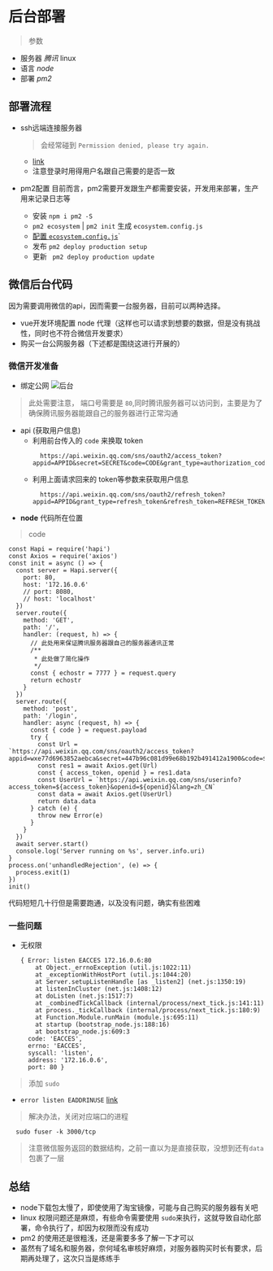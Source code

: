 # 后台部署

> 参数
+ 服务器 *腾讯* linux
+ 语言 *node*
+ 部署 *pm2*

## 部署流程

+ ssh远端连接服务器
  > 会经常碰到 `Permission denied, please try again.`
  + [link](https://blog.csdn.net/u010853261/article/details/54811554)
  + 注意登录时用得用户名跟自己需要的是否一致

+ pm2配置
目前而言，pm2需要开发跟生产都需要安装，开发用来部署，生产用来记录日志等
  - 安装 `npm i pm2 -S`
  - `pm2 ecosystem` | `pm2 init` 生成 `ecosystem.config.js`
  - [配置 `ecosystem.config.js`](https://zhuanlan.zhihu.com/p/20940096)`
  - 发布 `pm2 deploy production setup`
  - 更新 ` pm2 deploy production update`


## 微信后台代码
因为需要调用微信的api，因而需要一台服务器，目前可以两种选择。

+ vue开发环境配置 node 代理（这样也可以请求到想要的数据，但是没有挑战性，同时也不符合微信开发要求）
+ 购买一台公网服务器（下述都是围绕这进行开展的）

### 微信开发准备
+ 绑定公网
![后台]('./../images/weixin/back.png')
> 此处需要注意， 端口号需要是 `80`,同时腾讯服务器可以访问到，主要是为了确保腾讯服务器能跟自己的服务器进行正常沟通

+ api (获取用户信息)
  - 利用前台传入的 `code` 来换取 token
    ```
      https://api.weixin.qq.com/sns/oauth2/access_token?appid=APPID&secret=SECRET&code=CODE&grant_type=authorization_code
    ```
  - 利用上面请求回来的 token等参数来获取用户信息
    ```
      https://api.weixin.qq.com/sns/oauth2/refresh_token?appid=APPID&grant_type=refresh_token&refresh_token=REFRESH_TOKEN
    ```
+ **node** 代码所在位置
> code
```
const Hapi = require('hapi')
const Axios = require('axios')
const init = async () => {
  const server = Hapi.server({
    port: 80,
    host: '172.16.0.6'
    // port: 8080,
    // host: 'localhost'
  })
  server.route({
    method: 'GET',
    path: '/',
    handler: (request, h) => {
      // 此处用来保证腾讯服务器跟自己的服务器通讯正常
      /**
       * 此处做了简化操作 
       */
      const { echostr = 7777 } = request.query
      return echostr
    }
  })
  server.route({
    method: 'post',
    path: '/login',
    handler: async (request, h) => {
      const { code } = request.payload
      try {
        const Url = `https://api.weixin.qq.com/sns/oauth2/access_token?appid=wxe77d6963852aebca&secret=447b96c081d99e68b192b491412a1900&code=${code}&grant_type=authorization_code`
        const res1 = await Axios.get(Url)
        const { access_token, openid } = res1.data
        const UserUrl = `https://api.weixin.qq.com/sns/userinfo?access_token=${access_token}&openid=${openid}&lang=zh_CN`
        const data = await Axios.get(UserUrl)
        return data.data
      } catch (e) {
        throw new Error(e)
      }
    }
  })
  await server.start()
  console.log('Server running on %s', server.info.uri)
}
process.on('unhandledRejection', (e) => {
  process.exit(1)
})
init()
```

代码短短几十行但是需要跑通，以及没有问题，确实有些困难

### 一些问题
+ 无权限
  ```
  { Error: listen EACCES 172.16.0.6:80
      at Object._errnoException (util.js:1022:11)
      at _exceptionWithHostPort (util.js:1044:20)
      at Server.setupListenHandle [as _listen2] (net.js:1350:19)
      at listenInCluster (net.js:1408:12)
      at doListen (net.js:1517:7)
      at _combinedTickCallback (internal/process/next_tick.js:141:11)
      at process._tickCallback (internal/process/next_tick.js:180:9)
      at Function.Module.runMain (module.js:695:11)
      at startup (bootstrap_node.js:188:16)
      at bootstrap_node.js:609:3
    code: 'EACCES',
    errno: 'EACCES',
    syscall: 'listen',
    address: '172.16.0.6',
    port: 80 }
  ```
> 添加 `sudo`

+ `error listen EADDRINUSE` [link](https://stackoverflow.com/questions/9898372/how-to-fix-error-listen-eaddrinuse-while-using-nodejs/50169168)

> 解决办法，关闭对应端口的进程
  ```
    sudo fuser -k 3000/tcp
  ```

> 注意微信服务返回的数据结构，之前一直以为是直接获取，没想到还有`data`包裹了一层

## 总结
+ node下载包太慢了，即使使用了淘宝镜像，可能与自己购买的服务器有关吧
+ linux 权限问题还是麻烦，有些命令需要使用 `sudo`来执行，这就导致自动化部署，命令执行了，却因为权限而没有成功
+ pm2 的使用还是很粗浅，还是需要多多了解一下才可以
+ 虽然有了域名和服务器，奈何域名审核好麻烦，对服务器购买时长有要求，后期再处理了，这次只当是练练手


